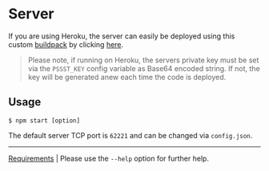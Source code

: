 Server
======
If you are using Heroku, the server can easily be deployed using this custom
[buildpack](https://github.com/cuhsat/heroku-buildpack-pssst) by clicking
[here](https://heroku.com/deploy?template=https://github.com/cuhsat/pssst).

> Please note, if running on Heroku, the servers private key must be set via
> the `PSSST_KEY` config variable as Base64 encoded string. If not, the key
> will be generated anew each time the code is deployed.

Usage
-----
```
$ npm start [option]
```

The default server TCP port is `62221` and can be changed via `config.json`.

----
[Requirements](../src/server/package.json) | Please use the `--help` option
for further help.
